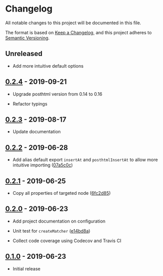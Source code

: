 # Changelog

All notable changes to this project will be documented in this file.

The format is based on [Keep a Changelog](https://keepachangelog.com/en/1.0.0/),
and this project adheres to [Semantic Versioning](https://semver.org/spec/v2.0.0.html).

## Unreleased

- Add more intuitive default options

## [0.2.4](https://github.com/posthtml/posthtml-insert-at/releases/tag/0.2.4) - 2019-09-21

- Upgrade posthtml version from 0.14 to 0.16

- Refactor typings

## [0.2.3](https://github.com/posthtml/posthtml-insert-at/releases/tag/0.2.3) - 2019-08-17

- Update documentation

## [0.2.2](https://github.com/posthtml/posthtml-insert-at/releases/tag/0.2.2) - 2019-06-28

- Add alias default export `insertAt` and `posthtmlInsertAt` to allow more intuitive importing
  ([07a5c0c](https://github.com/posthtml/posthtml-insert-at/commit/07a5c0cd7b002ef913e1feaf4fd5e017def667fd))

## [0.2.1](https://github.com/posthtml/posthtml-insert-at/releases/tag/0.2.1) - 2019-06-25

- Copy all properties of targeted node
  ([6fc2d85](https://github.com/posthtml/posthtml-insert-at/commit/6fc2d853ec189eb13d353df1690c88343db8b7fd))

## [0.2.0](https://github.com/posthtml/posthtml-insert-at/releases/tag/0.2.0) - 2019-06-23

- Add project documentation on configuration

- Unit test for `createMatcher`
  ([e14bd8a](https://github.com/posthtml/posthtml-insert-at/commit/e14bd8abb973056f69b2bf0cc274b6349b11c7f5))

- Collect code coverage using Codecov and Travis CI

## [0.1.0](https://github.com/posthtml/posthtml-insert-at/releases/tag/0.1.0) - 2019-06-23

- Initial release
